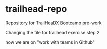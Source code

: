 # trailhead-repo
Repository for TrailHeaDX Bootcamp pre-work

Changing the file for trailhead exercise step 2

now we are on "work with teams in Github"
